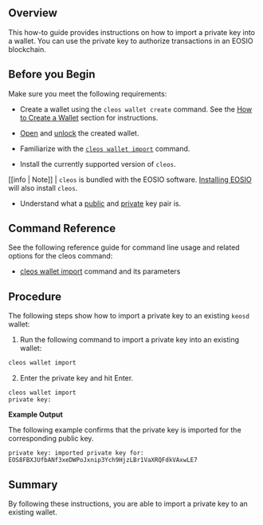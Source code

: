 ## Overview

This how-to guide provides instructions on how to import a private key into a wallet. You can use the private key to authorize transactions in an EOSIO blockchain. 

## Before you Begin

Make sure you meet the following requirements:

* Create a wallet using the `cleos wallet create` command. See the [How to Create a Wallet](../02_how-to-guides/how-to-create-a-wallet.md) section for instructions. 
* [Open]() and [unlock]() the created wallet.
* Familiarize with the [`cleos wallet import`](../03_command-reference/wallet/import.md) command.

* Install the currently supported version of `cleos`.

[[info | Note]]
| `cleos` is bundled with the EOSIO software. [Installing EOSIO](../../00_install/index.md) will also install `cleos`.


* Understand what a [public](https://developers.eos.io/welcome/latest/glossary/index/#public-key) and [private](https://developers.eos.io/welcome/latest/glossary/index/#private-key) key pair is.

## Command Reference
See the following reference guide for command line usage and related options for the cleos command:
* [cleos wallet import](../03_command-reference/wallet/import.md) command and its parameters

## Procedure

The following steps show how to import a private key to an existing `keosd` wallet:

1. Run the following command to import a private key into an existing wallet:
```sh
cleos wallet import
```

2. Enter the private key and hit Enter. 
```console
cleos wallet import
private key:
```

**Example Output**

The following example confirms that the private key is imported for the corresponding public key. 

```console
private key: imported private key for: EOS8FBXJUfbANf3xeDWPoJxnip3Ych9HjzLBr1VaXRQFdkVAxwLE7
```
## Summary
By following these instructions, you are able to import a private key to an existing wallet. 

